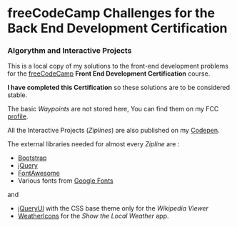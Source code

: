 # freeCodeCamp Challenges for the Back End Development Certification
### Algorythm and Interactive Projects

This is a local copy of my solutions to the front-end development problems for the [freeCodeCamp](http://www.freecodecamp.com/map) **Front End Development Certification** course.

**I have completed this Certification** so these solutions are to be considered stable.

The basic *Waypoints* are not stored here, You can find them on my FCC [profile](http://www.freecodecamp.com/em-ant).

All the Interactive Projects (*Ziplines*) are also published on my [Codepen](http://codepen.io/Em-Ant/).


The external libraries needed for almost every *Zipline* are :

* [Bootstrap](http://getbootstrap.com/)
* [jQuery](https://jquery.com/)
* [FontAwesome](http://fortawesome.github.io/Font-Awesome/)
* Various fonts from [Google Fonts](https://www.google.com/fonts)

and

* [jQueryUI](https://jqueryui.com/) with the CSS base theme only for the *Wikipedia Viewer*
* [WeatherIcons](http://erikflowers.github.io/weather-icons/) for the *Show the Local Weather* app.
